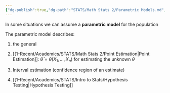 ```yaml
---
{"dg-publish":true,"dg-path":"STATS/Math Stats 2/Parametric Models.md","permalink":"/stats/math-stats-2/parametric-models/","created":"2025-01-23T12:36:21.821-05:00","updated":"2025-07-07T17:32:42.526-04:00"}
---
```


In some situations we can assume a **parametric model** for the population 

The parametric model describes:
1. the general 

1. [[1-Recent/Academics/STATS/Math Stats 2/Point Estimation\|Point Estimation]]: $\hat{\theta}=\hat{\theta}(X_{1},\dots,X_{n})$ for estimating the unknown $\theta$
2. Interval estimation (confidence region of an estimate)
3. [[1-Recent/Academics/STATS/Intro to Stats/Hypothesis Testing\|Hypothesis Testing]]

